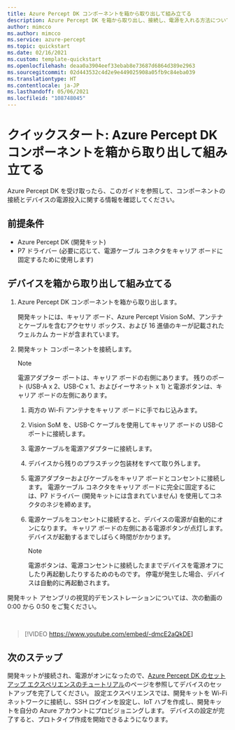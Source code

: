 ```yaml
---
title: Azure Percept DK コンポーネントを箱から取り出して組み立てる
description: Azure Percept DK を箱から取り出し、接続し、電源を入れる方法について学習します
author: mimcco
ms.author: mimcco
ms.service: azure-percept
ms.topic: quickstart
ms.date: 02/16/2021
ms.custom: template-quickstart
ms.openlocfilehash: deaa0a3904eef33ebab8e73687d6864d389e2963
ms.sourcegitcommit: 02d443532c4d2e9e449025908a05fb9c84eba039
ms.translationtype: HT
ms.contentlocale: ja-JP
ms.lasthandoff: 05/06/2021
ms.locfileid: "108748045"
---
```

# <a name="quickstart-unbox-and-assemble-your-azure-percept-dk-components"></a>クイックスタート: Azure Percept DK コンポーネントを箱から取り出して組み立てる

Azure Percept DK を受け取ったら、このガイドを参照して、コンポーネントの接続とデバイスの電源投入に関する情報を確認してください。

## <a name="prerequisites"></a>前提条件

- Azure Percept DK (開発キット)
- P7 ドライバー (必要に応じて、電源ケーブル コネクタをキャリア ボードに固定するために使用します)

## <a name="unbox-and-assemble-your-device"></a>デバイスを箱から取り出して組み立てる

1. Azure Percept DK コンポーネントを箱から取り出します。

    開発キットには、キャリア ボード、Azure Percept Vision SoM、アンテナとケーブルを含むアクセサリ ボックス、および 16 進値のキーが記載されたウェルカム カードが含まれています。

1. 開発キット コンポーネントを接続します。

    > [!NOTE]
    > 電源アダプター ポートは、キャリア ボードの右側にあります。 残りのポート (USB-A x 2、USB-C x 1、およびイーサネット x 1) と電源ボタンは、キャリア ボードの左側にあります。

    1. 両方の Wi-Fi アンテナをキャリア ボードに手でねじ込みます。

    1. Vision SoM を、USB-C ケーブルを使用してキャリア ボードの USB-C ポートに接続します。

    1. 電源ケーブルを電源アダプターに接続します。

    1. デバイスから残りのプラスチック包装材をすべて取り外します。

    1. 電源アダプターおよびケーブルをキャリア ボードとコンセントに接続します。 電源ケーブル コネクタをキャリア ボードに完全に固定するには、P7 ドライバー (開発キットには含まれていません) を使用してコネクタのネジを締めます。

    1. 電源ケーブルをコンセントに接続すると、デバイスの電源が自動的にオンになります。 キャリア ボードの左側にある電源ボタンが点灯します。 デバイスが起動するまでしばらく時間がかかります。

        > [!NOTE]
        > 電源ボタンは、電源コンセントに接続したままでデバイスを電源オフにしたり再起動したりするためのものです。 停電が発生した場合、デバイスは自動的に再起動されます。

開発キット アセンブリの視覚的デモンストレーションについては、次の動画の 0:00 から 0:50 をご覧ください。

</br>

> [!VIDEO https://www.youtube.com/embed/-dmcE2aQkDE]

## <a name="next-steps"></a>次のステップ

開発キットが接続され、電源がオンになったので、[Azure Percept DK のセットアップ エクスペリエンスのチュートリアル](./quickstart-percept-dk-set-up.md)のページを参照してデバイスのセットアップを完了してください。 設定エクスペリエンスでは、開発キットを Wi-Fi ネットワークに接続し、SSH ログインを設定し、IoT ハブを作成し、開発キットを自分の Azure アカウントにプロビジョニングします。 デバイスの設定が完了すると、プロトタイプ作成を開始できるようになります。
